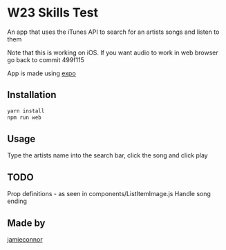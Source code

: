 # W23 Skills Test

An app that uses the iTunes API to search for an artists songs and listen to them

Note that this is working on iOS. If you want audio to work in web browser go back to commit 499f115

App is made using [expo](https://expo.dev/)

## Installation

```bash
yarn install
npm run web
```

## Usage

Type the artists name into the search bar, click the song and click play

## TODO

Prop definitions - as seen in components/ListItemImage.js
Handle song ending

## Made by

[jamieconnor](https://jamieconnor.com)
